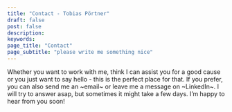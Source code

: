 ```yaml
---
title: "Contact - Tobias Pörtner"
draft: false
post: false
description:
keywords:
page_title: "Contact"
page_subtitle: "please write me something nice"
---
```


Whether you want to work with me, think I can assist you for a good cause or you just want to say hello - this is the perfect place for that. If you prefer, you can also send me an ~email~ or leave me a message on ~LinkedIn~. I will try to answer asap, but sometimes it might take a few days. I’m happy to hear from you soon!
